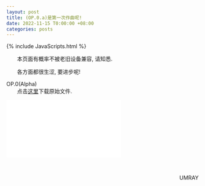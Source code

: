 ```yaml
---
layout: post
title: (OP.0.a)是第一次作曲呢!
date: 2022-11-15 T0:00:00 +08:00
categories: posts
---
```


{% include JavaScripts.html %}

&emsp;&emsp;本页面有概率不被老旧设备兼容, 请知悉.  

&emsp;&emsp;各方面都很生涩, 要进步呢!  

OP.0(Alpha)  
&emsp;&emsp;点击[这里](https://my.opendesktop.org/s/rncawPx7fwxJfLN  "OP.0.alpha下载")下载原始文件.  

<iframe src="//player.bilibili.com/player.html?aid=347546204&bvid=BV1cd4y1c7go&cid=889548721&page=1" scrolling="no" border="0" frameborder="no" framespacing="0" allowfullscreen="true"> </iframe>

&emsp;&emsp;
<p align="right">UMRAY</p>
